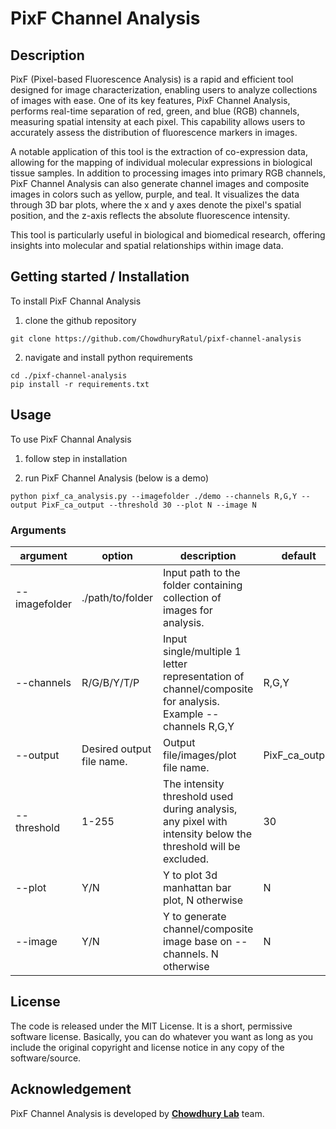 # PixF Channel Analysis

## Description

PixF (Pixel-based Fluorescence Analysis) is a rapid and efficient tool designed for image characterization, enabling users to analyze collections of images with ease. One of its key features, PixF Channel Analysis, performs real-time separation of red, green, and blue (RGB) channels, measuring spatial intensity at each pixel. This capability allows users to accurately assess the distribution of fluorescence markers in images.

A notable application of this tool is the extraction of co-expression data, allowing for the mapping of individual molecular expressions in biological tissue samples. In addition to processing images into primary RGB channels, PixF Channel Analysis can also generate channel images and composite images in colors such as yellow, purple, and teal. It visualizes the data through 3D bar plots, where the x and y axes denote the pixel's spatial position, and the z-axis reflects the absolute fluorescence intensity.

This tool is particularly useful in biological and biomedical research, offering insights into molecular and spatial relationships within image data.

## Getting started / Installation

To install PixF Channal Analysis

1. clone the github repository

```git clone https://github.com/ChowdhuryRatul/pixf-channel-analysis```

2. navigate and install python requirements

```
cd ./pixf-channel-analysis
pip install -r requirements.txt
```

## Usage

To use PixF Channal Analysis

1. follow step in installation

2. run PixF Channel Analysis (below is a demo)

```
python pixf_ca_analysis.py --imagefolder ./demo --channels R,G,Y --output PixF_ca_output --threshold 30 --plot N --image N
```

### Arguments

| argument      | option                    | description                                                                                                  | default        |
| ------------- | ------------------------- | ------------------------------------------------------------------------------------------------------------ | -------------- |
| --imagefolder | ./path/to/folder          | Input path to the folder containing collection of images for analysis.                                       |                |
| --channels    | R/G/B/Y/T/P               | Input single/multiple 1 letter representation of channel/composite for analysis. Example --channels R,G,Y    | R,G,Y          |
| --output      | Desired output file name. | Output file/images/plot file name.                                                                           | PixF_ca_output |
| --threshold   |    1-255                       | The intensity threshold used during analysis, any pixel with intensity below the threshold will be excluded. | 30             |
| --plot        |      Y/N                     | Y to plot 3d manhattan bar plot, N otherwise                                                                 | N              |
| --image       |         Y/N                  | Y to generate channel/composite image base on --channels. N otherwise                                        | N              |

## License

The code is released under the MIT License. It is a short, permissive software license. Basically, you can do whatever you want as long as you include the original copyright and license notice in any copy of the software/source.

## Acknowledgement

PixF Channel Analysis is developed by
[**Chowdhury Lab**](https://chowdhurylab.github.io/) team.
